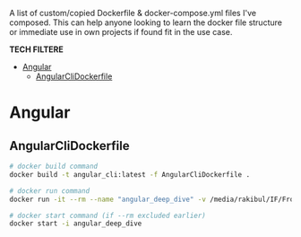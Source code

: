 A list of custom/copied Dockerfile &amp; docker-compose.yml files I've composed. This can help anyone looking to learn the docker file structure or immediate use in own projects if found fit in the use case.

__TECH FILTERE__ 

- [Angular](#angular)
  - [AngularCliDockerfile](#angularclidockerfile)

# Angular

## AngularCliDockerfile
```bash
# docker build command
docker build -t angular_cli:latest -f AngularCliDockerfile .

# docker run command
docker run -it --rm --name "angular_deep_dive" -v /media/rakibul/IF/Frontend/angular_deep_dive/:/usr/src/angular_deep_dive/ -p 4200:4200 angular_cli

# docker start command (if --rm excluded earlier)
docker start -i angular_deep_dive
```
